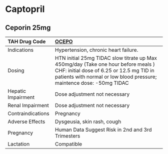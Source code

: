 # Captopril

## Ceporin 25mg

| TAH Drug Code      | [OCEPO](https://www.tahsda.org.tw/drugs/hissearch.php?drug_code=OCEPO)                                                                                                                                 |
|:-------------------|:-------------------------------------------------------------------------------------------------------------------------------------------------------------------------------------------------------|
| Indications        | Hypertension, chronic heart failure.                                                                                                                                                                   |
| Dosing             | HTN initial 25mg TIDAC slow titrate up Max 450mg/day (Take one hour before meals ) CHF: initial dose of 6.25 or 12.5 mg TID in patients with normal or low blood pressure; maintence dose: -50mg TIDAC |
| Hepatic Impairment | Dose adjustment not necessary                                                                                                                                                                          |
| Renal Impairment   | Dose adjustment not necessary                                                                                                                                                                          |
| Contraindications  | Pregnancy                                                                                                                                                                                              |
| Adverse Effects    | Dysgeusia, skin rash, cough                                                                                                                                                                            |
| Pregnancy          | Human Data Suggest Risk in 2nd and 3rd Trimesters                                                                                                                                                      |
| Lactation          | Compatible                                                                                                                                                                                             |

